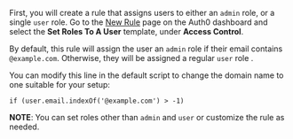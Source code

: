First, you will create a rule that assigns users to either an `admin` role, or a single `user` role. Go to the [New Rule](${uiURL}/#/rules/new) page on the Auth0 dashboard and select the **Set Roles To A User** template, under **Access Control**. 

By default, this rule will assign the user an `admin` role if their email contains `@example.com`. Otherwise, they will be assigned a regular `user` role .

You can modify this line in the default script to change the domain name to one suitable for your setup:

`if (user.email.indexOf('@example.com') > -1)`

**NOTE**: You can set roles other than `admin` and `user` or customize the rule as needed.


